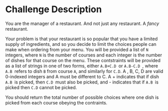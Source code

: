 # Challenge Description


You are the manager of a restaurant. And not just any restaurant.
A *fancy* restaurant.

Your problem is that your restaurant is so popular that you have a limited supply of ingredients, and so you decide to limit the choices people can make when ordering from your menu.
You will be provided a list of `N` integers, where `N` is the number of courses and each integer is the number of dishes for that course on the menu. These contstraints will be provided as a list of strings in one of two forms, either `A.B+C.D `or `A.B-C.D `, where `A.B `refers to dish `B` from course `A`, and similarly for `C.D`. A , B, C, D are valid 0-indexed integers and A must be different to C. A + indicates that if dish  `A.B `is picked, then `C.D `must also be picked, and - indicates that if `A.B `is picked then `C.D` cannot be picked.

You should return the total number of possible choices where one dish is picked from each course obeying the contraints.

